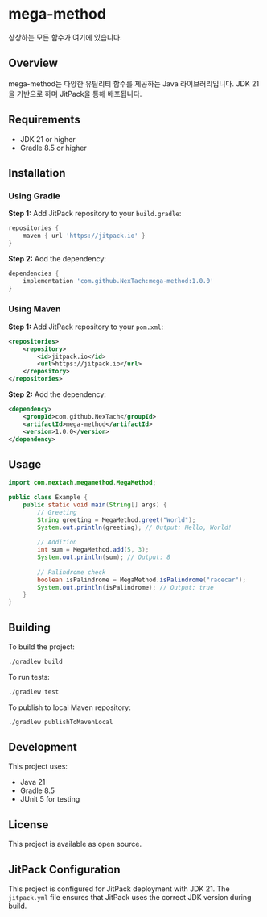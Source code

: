 # mega-method

상상하는 모든 함수가 여기에 있습니다.

## Overview

mega-method는 다양한 유틸리티 함수를 제공하는 Java 라이브러리입니다. JDK 21을 기반으로 하며 JitPack을 통해 배포됩니다.

## Requirements

- JDK 21 or higher
- Gradle 8.5 or higher

## Installation

### Using Gradle

**Step 1:** Add JitPack repository to your `build.gradle`:

```gradle
repositories {
    maven { url 'https://jitpack.io' }
}
```

**Step 2:** Add the dependency:

```gradle
dependencies {
    implementation 'com.github.NexTach:mega-method:1.0.0'
}
```

### Using Maven

**Step 1:** Add JitPack repository to your `pom.xml`:

```xml
<repositories>
    <repository>
        <id>jitpack.io</id>
        <url>https://jitpack.io</url>
    </repository>
</repositories>
```

**Step 2:** Add the dependency:

```xml
<dependency>
    <groupId>com.github.NexTach</groupId>
    <artifactId>mega-method</artifactId>
    <version>1.0.0</version>
</dependency>
```

## Usage

```java
import com.nextach.megamethod.MegaMethod;

public class Example {
    public static void main(String[] args) {
        // Greeting
        String greeting = MegaMethod.greet("World");
        System.out.println(greeting); // Output: Hello, World!
        
        // Addition
        int sum = MegaMethod.add(5, 3);
        System.out.println(sum); // Output: 8
        
        // Palindrome check
        boolean isPalindrome = MegaMethod.isPalindrome("racecar");
        System.out.println(isPalindrome); // Output: true
    }
}
```

## Building

To build the project:

```bash
./gradlew build
```

To run tests:

```bash
./gradlew test
```

To publish to local Maven repository:

```bash
./gradlew publishToMavenLocal
```

## Development

This project uses:
- Java 21
- Gradle 8.5
- JUnit 5 for testing

## License

This project is available as open source.

## JitPack Configuration

This project is configured for JitPack deployment with JDK 21. The `jitpack.yml` file ensures that JitPack uses the correct JDK version during build.
